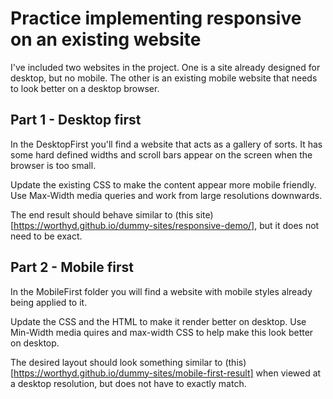 # Practice implementing responsive on an existing website

I've included two websites in the project.  One is a site already designed for desktop, but no mobile. The other is an existing mobile website that needs to look better on a desktop browser.

## Part 1 - Desktop first

In the DesktopFirst you'll find a website that acts as a gallery of sorts.  It has some hard defined widths and scroll bars appear on the screen when the browser is too small.

Update the existing CSS to make the content appear more mobile friendly.  Use Max-Width media queries and work from large resolutions downwards.

The end result should behave similar to (this site)[https://worthyd.github.io/dummy-sites/responsive-demo/], but it does not need to be exact.

## Part 2 - Mobile first
In the MobileFirst folder you will find a website with mobile styles already being applied to it.  

Update the CSS and the HTML to make it render better on desktop.  Use Min-Width media quires and max-width CSS to help make this look better on desktop.

The desired layout should look something similar to (this)[https://worthyd.github.io/dummy-sites/mobile-first-result] when viewed at a desktop resolution, but does not have to exactly match.
